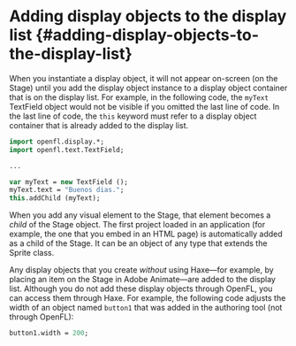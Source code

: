 # Adding display objects to the display list {#adding-display-objects-to-the-display-list}

When you instantiate a display object, it will not appear on-screen (on the Stage) until you add the display object instance to a display object container that is on the display list. For example, in the following code, the `myText` TextField object would not be visible if you omitted the last line of code. In the last line of code, the `this` keyword must refer to a display object container that is already added to the display list.

```haxe
import openfl.display.*;
import openfl.text.TextField;

...

var myText = new TextField ();
myText.text = "Buenos dias.";
this.addChild (myText);
```

When you add any visual element to the Stage, that element becomes a _child_ of the Stage object. The first project loaded in an application (for example, the one that you embed in an HTML page) is automatically added as a child of the Stage. It can be an object of any type that extends the Sprite class.

Any display objects that you create _without_ using Haxe&mdash;for example, by placing an item on the Stage in Adobe Animate&mdash;are added to the display list. Although you do not add these display objects through OpenFL, you can access them through Haxe. For example, the following code adjusts the width of an object named `button1` that was added in the authoring tool (not through OpenFL):

```haxe
button1.width = 200;
```